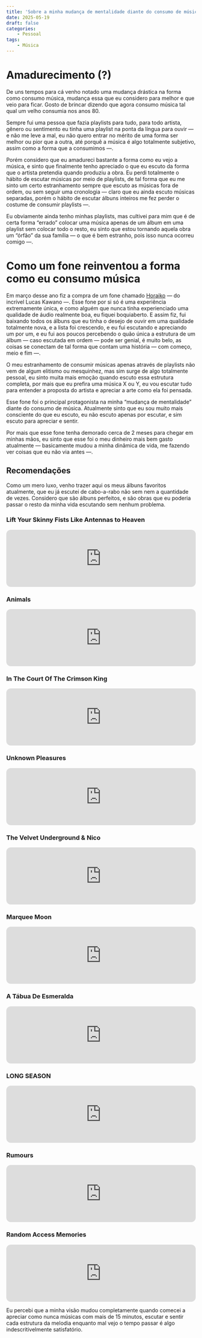 ```yaml
---
title: 'Sobre a minha mudança de mentalidade diante do consumo de música'
date: 2025-05-19
draft: false
categories:
    - Pessoal
tags: 
    - Música
---
```


# Amadurecimento (?)
De uns tempos para cá venho notado uma mudança drástica na forma como consumo música, mudança essa que eu considero para melhor e que veio para ficar. Gosto de brincar dizendo que agora consumo música tal qual um velho consumia nos anos 80.

Sempre fui uma pessoa que fazia playlists para tudo, para todo artista, gênero ou sentimento eu tinha uma playlist na ponta da língua para ouvir — e não me leve a mal, eu não quero entrar no mérito de uma forma ser melhor ou pior que a outra, até porquê a música é algo totalmente subjetivo, assim como a forma que a consumimos —.

Porém considero que eu amadureci bastante a forma como eu vejo a música, e sinto que finalmente tenho apreciado o que eu escuto da forma que o artista pretendia quando produziu a obra. Eu perdi totalmente o hábito de escutar músicas por meio de playlists, de tal forma que eu me sinto um certo estranhamento sempre que escuto as músicas fora de ordem, ou sem seguir uma cronologia — claro que eu ainda escuto músicas separadas, porém o hábito de escutar álbuns inteiros me fez perder o costume de consumir playlists —.

Eu obviamente ainda tenho minhas playlists, mas cultivei para mim que é de certa forma “errado” colocar uma  música apenas de um álbum em uma playlist sem colocar todo o resto, eu sinto que estou tornando aquela obra um “órfão” da sua família — o que é bem estranho, pois isso nunca ocorreu comigo —.

# Como um fone reinventou a forma como eu consumo música

Em março desse ano fiz a compra de um fone chamado [Horaiko](https://kawanoaudio.lojavirtualnuvem.com.br/) — do incrível Lucas Kawano —. Esse fone por si só é uma experiência extremamente única, e como alguém que nunca tinha experienciado uma qualidade de áudio realmente boa, eu fiquei boquiaberto. E assim fiz, fui baixando todos os álbuns que eu tinha o desejo de ouvir em uma qualidade totalmente nova, e a lista foi crescendo, e eu fui escutando e apreciando um por um, e eu fui aos poucos percebendo o quão única a estrutura de um álbum — caso escutada em ordem — pode ser genial, é muito belo, as coisas se conectam de tal forma que contam uma história — com começo, meio e fim —.

O meu estranhamento de consumir músicas apenas através de playlists não vem de algum elitismo ou mesquinhez, mas sim surge de algo totalmente pessoal, eu sinto muita mais emoção quando escuto essa estrutura completa, por mais que eu prefira uma música X ou Y, eu vou escutar tudo para entender a proposta do artista e apreciar a arte como ela foi pensada.

Esse fone foi o principal protagonista na minha “mudança de mentalidade” diante do consumo de música. Atualmente sinto que eu sou muito mais consciente do que eu escuto, eu não escuto apenas por escutar, e sim escuto para apreciar e sentir.

Por mais que esse fone tenha demorado cerca de 2 meses para chegar em minhas mãos, eu sinto que esse foi o meu dinheiro mais bem gasto atualmente — basicamente mudou a minha dinâmica de vida, me fazendo ver coisas que eu não via antes —.

## Recomendações

Como um mero luxo, venho trazer aqui os meus álbuns favoritos atualmente, que eu já escutei de cabo-a-rabo não sem nem a quantidade de vezes. Considero que são álbuns perfeitos, e são obras que eu poderia passar o resto da minha vida escutando sem nenhum problema. 

### Lift Your Skinny Fists Like Antennas to Heaven
<iframe style="border-radius:12px" src="https://open.spotify.com/embed/album/2rT82YYlV9UoxBYLIezkRq?utm_source=generator&theme=0" width="100%" height="152" frameBorder="0" allowfullscreen="" allow="autoplay; clipboard-write; encrypted-media; fullscreen; picture-in-picture" loading="lazy"></iframe>

### Animals
<iframe style="border-radius:12px" src="https://open.spotify.com/embed/album/3b4E89rxzZQ9zkhgKpj8N4?utm_source=generator&theme=0" width="100%" height="152" frameBorder="0" allowfullscreen="" allow="autoplay; clipboard-write; encrypted-media; fullscreen; picture-in-picture" loading="lazy"></iframe>

### In The Court Of The Crimson King
<iframe style="border-radius:12px" src="https://open.spotify.com/embed/album/75ol9OP8bJaRqzGimpFHDm?utm_source=generator&theme=0" width="100%" height="152" frameBorder="0" allowfullscreen="" allow="autoplay; clipboard-write; encrypted-media; fullscreen; picture-in-picture" loading="lazy"></iframe>

### Unknown Pleasures
<iframe style="border-radius:12px" src="https://open.spotify.com/embed/album/5Dgqy4bBg09Rdw7CQM545s?utm_source=generator&theme=0" width="100%" height="152" frameBorder="0" allowfullscreen="" allow="autoplay; clipboard-write; encrypted-media; fullscreen; picture-in-picture" loading="lazy"></iframe>

### The Velvet Underground & Nico
<iframe style="border-radius:12px" src="https://open.spotify.com/embed/album/4xwx0x7k6c5VuThz5qVqmV?utm_source=generator&theme=0" width="100%" height="152" frameBorder="0" allowfullscreen="" allow="autoplay; clipboard-write; encrypted-media; fullscreen; picture-in-picture" loading="lazy"></iframe>

### Marquee Moon
<iframe style="border-radius:12px" src="https://open.spotify.com/embed/album/630o1rKTDsLeIPreOY1jqP?utm_source=generator&theme=0" width="100%" height="152" frameBorder="0" allowfullscreen="" allow="autoplay; clipboard-write; encrypted-media; fullscreen; picture-in-picture" loading="lazy"></iframe>

### A Tábua De Esmeralda
<iframe style="border-radius:12px" src="https://open.spotify.com/embed/album/5rcMJNWebtl2r2S18Je1A0?utm_source=generator&theme=0" width="100%" height="152" frameBorder="0" allowfullscreen="" allow="autoplay; clipboard-write; encrypted-media; fullscreen; picture-in-picture" loading="lazy"></iframe>

### LONG SEASON
<iframe style="border-radius:12px" src="https://open.spotify.com/embed/album/4EX1fAypgQC9wDjGI5QzbZ?utm_source=generator&theme=0" width="100%" height="152" frameBorder="0" allowfullscreen="" allow="autoplay; clipboard-write; encrypted-media; fullscreen; picture-in-picture" loading="lazy"></iframe>

### Rumours
<iframe style="border-radius:12px" src="https://open.spotify.com/embed/album/1bt6q2SruMsBtcerNVtpZB?utm_source=generator&theme=0" width="100%" height="152" frameBorder="0" allowfullscreen="" allow="autoplay; clipboard-write; encrypted-media; fullscreen; picture-in-picture" loading="lazy"></iframe>

### Random Access Memories
<iframe style="border-radius:12px" src="https://open.spotify.com/embed/album/4m2880jivSbbyEGAKfITCa?utm_source=generator&theme=0" width="100%" height="152" frameBorder="0" allowfullscreen="" allow="autoplay; clipboard-write; encrypted-media; fullscreen; picture-in-picture" loading="lazy"></iframe>

Eu percebi que a minha visão mudou completamente quando comecei a apreciar como nunca músicas com mais de 15 minutos, escutar e sentir cada estrutura da melodia enquanto mal vejo o tempo passar é algo indescritivelmente satisfatório.